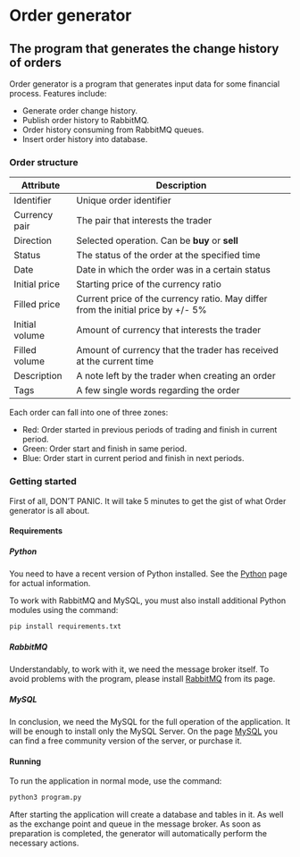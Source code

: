 # Order generator

## The program that generates the change history of orders

Order generator is a program that generates input data for some financial process. Features include:

* Generate order change history.
* Publish order history to RabbitMQ.
* Order history consuming from RabbitMQ queues.
* Insert order history into database.

### Order structure

| Attribute         | Description                                                                       |
| --------------    | --------------------------------------------------------------------------------- |
| Identifier        | Unique order identifier                                                           |
| Currency pair     | The pair that interests the trader                                                |
| Direction         | Selected operation. Can be **buy** or **sell**                                    |
| Status            | The status of the order at the specified time                                     |
| Date              | Date in which the order was in a certain status                                   |
| Initial price     | Starting price of the currency ratio                                              |
| Filled price      | Current price of the currency ratio. May differ from the initial price by +/- 5%  |
| Initial volume    | Amount of currency that interests the trader                                      |
| Filled volume     | Amount of currency that the trader has received at the current time               |
| Description       | A note left by the trader when creating an order                                  |
| Tags              | A few single words regarding the order                                            |

Each order can fall into one of three zones:

* Red: Order started in previous periods of trading and finish in current period.
* Green: Order start and finish in same period.
* Blue: Order start in current period and finish in next periods.

### Getting started

First of all, DON’T PANIC. 
It will take 5 minutes to get the gist of what Order generator is all about.

#### Requirements

##### Python

You need to have a recent version of Python installed. 
See the [Python](python.org) page for actual information.

To work with RabbitMQ and MySQL, you must also install additional Python modules using the command: 

```bash
pip install requirements.txt
```

##### RabbitMQ

Understandably, to work with it, we need the message broker itself. 
To avoid problems with the program, please install [RabbitMQ](rabbitmq.com) from its page.

##### MySQL

In conclusion, we need the MySQL for the full operation of the application.
It will be enough to install only the MySQL Server. 
On the page [MySQL](mysql.com) you can find a free community version of the server, or purchase it.

#### Running

To run the application in normal mode, use the command:

```bash
python3 program.py
```

After starting the application will create a database and tables in it. 
As well as the exchange point and queue in the message broker. 
As soon as preparation is completed, the generator will automatically perform the necessary actions.